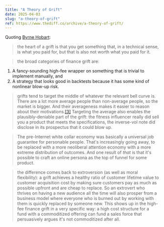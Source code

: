 ```yaml
---
title: "A Theory of Grift"
date: 2025-04-03
slug: "a-theory-of-grift"
ref: https://www.thediff.co/archive/a-theory-of-grift/
---
```


Quoting [Byrne Hobart](https://www.thediff.co/archive/a-theory-of-grift/):

> the heart of a grift is that you get something that, in a technical sense, is what you paid for, but that is also not worth what you paid for it.

> the broad categories of finance grift are:

1.  A fancy-sounding high-fee wrapper on something that is trivial to implement manually, and
2.  A strategy that looks good in backtests because it has some kind of nonlinear blow-up risk.

> grifts tend to target the middle of whatever the relevant bell curve is. There are a lot more average people than non-average people, so the market is bigger. And their averageness makes it easier to reason about their motivations.[[3]](https://www.thediff.co/archive/a-theory-of-grift/#fn3) Targeting the average also enables the plausibly-deniable part of the grift: the fitness influencer really did sell you a product that meets the specifications, the inverse-vol note did disclose in its prospectus that it could blow up.

> The pre-Internet white collar economy was basically a universal job guarantee for personable people. That's increasingly going away, to be replaced with a more neoliberal attention economy with a more extreme distribution of outcomes. And one result of *that* is that it's possible to craft an online persona as the top of funnel for some product.

> the difference comes back to extroversion (as well as moral flexibility): a grift achieves a healthy ratio of customer lifetime value to customer acquisition cost by making sure customers pay as much as possible upfront and are cheap to replace. So an extrovert who thrives on having a new audience all the time will also prosper from a business model where everyone who is burned out by working with them is quickly replaced by someone new. This shows up in the high-fee finance grift in a very specific way: a high cost structure for a fund with a commoditized offering can fund a sales force that persuasively argues it's not commoditized after all.